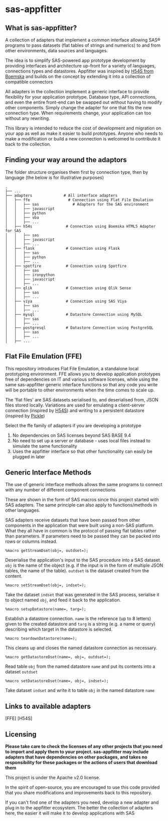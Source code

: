 # sas-appfitter


## What is sas-appfitter?
A collection of adapters that implement a common interface allowing SAS® programs to pass datasets (flat tables of strings and numerics) to and from other environments, data sources and languages.

The idea is to simplify SAS-powered app prototype development by providing interfaces and architecture up-front for a variety of languages, connections types and datastores. Appfitter was inspired by [H54S from Boemska](https://github.com/Boemska/h54s) and builds on the concept by extending it into a collection of compatible connectors

All adapters in the collection implement a generic interface to provide flexibility for your application prototype. Database type, API connections, and even the entire front-end can be swapped out without having to modify other components. Simply change the adapter for one that fits the new connection type. When requirements change, your application can too without any rewriting. 

This library is intended to reduce the cost of development and migration on your app as well as make it easier to build prototypes. Anyone who needs to make a modification or build a new connection is welcomed to contribute it back to the collection.

## Finding your way around the adaptors

The folder structure organises them first by connection type, then by language (the below is for illustrative purposes)

```
.
├── ...
├── adapters              # All interface adapters
│   ├── ffe                 # Connection using Flat File Emulation
│   │   ├── sas               # Adapters for the SAS environment
│   │   ├── javascript
│   │   ├── python          
│   │   ├── vba
│   │   ├── ...             
│   ├── h54s               # Connection using Boemska HTML5 Adapter for SAS
│   │   ├── sas
│   │   ├── javascript
│   │   ├── ...
│   ├── flask              # Connection using Flask
│   │   ├── sas
│   │   ├── python          
│   │   ├── ...
│   ├── spotfire           # Connection using Spotfire
│   │   ├── sas
│   │   ├── ironpython
│   │   ├── javascript
│   │   ├── ...
│   ├── qlik               # Connection using Qlik Sense
│   │   ├── sas
│   │   ├── ...
│   ├── viya               # Connection using SAS Viya
│   │   ├── sas
│   │   ├── ...
│   ├── mysql              # Datastore Connection using MySQL
│   │   ├── sas
│   │   ├── ...
│   ├── postgresql         # Datastore Connection using PostgreSQL
│   │   ├── sas
│   │   ├── ...
│   ├── ...  
```


## Flat File Emulation (FFE)
This repository introduces Flat File Emulation, a standalone local prototyping environment. 
FFE allows you to develop application prototypes free of dependencies on IT and various software licenses, while using the same sas-appfitter generic interface functions so that any code you write will be portable to other environments when the time comes to scale up.


The 'flat files' are SAS datasets serialised to, and deserialised from, JSON files stored locally. 
Variations are used for emulating a client-server connection (inspired by [H54S](https://github.com/Boemska/h54s)) and writing to a persistent datastore (inspired by [Pickle](https://github.com/python/cpython/blob/3.7/Lib/pickle.py))


Select the ffe family of adapters if you are developing a prototype
1. No dependencies on SAS licenses beyond SAS BASE 9.4
2. No need to set up a server or database - uses local files instead to simulate the same functionality
3. Uses the appfitter interface so that other functionality can easily be plugged in later 



## Generic Interface Methods

The use of generic interface methods allows the same programs to connect with any number of different component connections

These are shown in the form of SAS macros since this project started with SAS adapters. The same principle can also apply to functions/methods in other languages.

SAS adapters receive datasets that have been passed from other components in the application that were built using a non-SAS platform. What they all have in common is the protocol of passing flat tables rather than parameters. If parameters need to be passed they can be packed into rows or columns instead.

```sas
%macro getStreamDset(obj=, outdset=);
```
Deserialise the application's input to the SAS procedure into a SAS dataset. `obj` is the name of the object (e.g. if the input is in the form of multiple JSON tables, the name of the table). `outdset` is the dataset created from the content.

```sas
%macro setStreamDset(obj=, indset=);
```
Take the dataset `indset` that was generated in the SAS process, serialise it to object named `obj`, and feed it back to the application.

```sas
%macro setupDatastore(name=, targ=);
```
Establish a datastore connection. `name` is the reference (up to 8 letters) given to the created datastore and `targ` is a string (e.g. a name or query) describing which target in the datastore is selected. 

```sas
%macro teardownDatastore(name=);
```
This cleans up and closes the named datastore connection as necessary.

```sas
%macro getDatastoreDset(name=, obj=, outdset=);
```
Read table `obj` from the named datastore `name` and put its contents into a dataset `outdset`

```sas
%macro setDatastoreDset(name=, obj=, indset=);
```
Take dataset `indset` and write it to table `obj` in the named datastore `name`

## Links to available adapters

[FFE]
[H54S]

## Licensing

__Please take care to check the licenses of any other projects that you need to import and apply them to your project. 
sas-appfitter may include adapters that have dependencies on other packages, and takes no responsibility for these packages or the actions of users that download them__


This project is under the Apache v2.0 license.

In the spirit of open-source, you are encouraged to use this code provided that you share modifications and improvements back to this repository. 

If you can't find one of the adapters you need, develop a new adapter and plug in to the appfitter ecosystem. 
The better the collection of adapters here, the easier it will make it to develop applications with SAS

